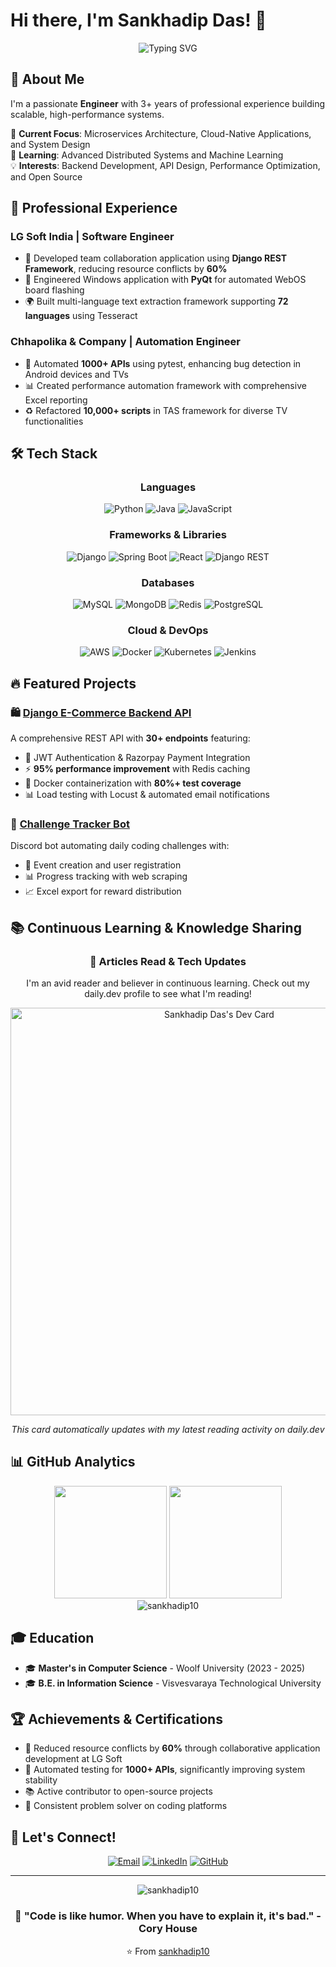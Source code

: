 # Hi there, I'm Sankhadip Das! 👋

<div align="center">
  <img src="https://readme-typing-svg.herokuapp.com?font=Fira+Code&pause=1000&color=2E86C1&center=true&vCenter=true&width=435&lines=Developer;Django+%7C+React;Building+Scalable+Systems;Always+Learning%2C+Always+Growing" alt="Typing SVG" />
</div>

## 🚀 About Me

I'm a passionate **Engineer** with 3+ years of professional experience building scalable, high-performance systems. 
<!--Currently pursuing my **Master's in Computer Science** at Woolf University while continuously expanding my technical expertise. -->

🔭 **Current Focus**: Microservices Architecture, Cloud-Native Applications, and System Design  
🌱 **Learning**: Advanced Distributed Systems and Machine Learning  
💡 **Interests**: Backend Development, API Design, Performance Optimization, and Open Source

## 💼 Professional Experience
### **LG Soft India** | Software Engineer
- 🚀 Developed team collaboration application using **Django REST Framework**, reducing resource conflicts by **60%**
- 🔧 Engineered Windows application with **PyQt** for automated WebOS board flashing
- 🌍 Built multi-language text extraction framework supporting **72 languages** using Tesseract

### **Chhapolika & Company** | Automation Engineer
- 🤖 Automated **1000+ APIs** using pytest, enhancing bug detection in Android devices and TVs
- 📊 Created performance automation framework with comprehensive Excel reporting
- ♻️ Refactored **10,000+ scripts** in TAS framework for diverse TV functionalities

## 🛠️ Tech Stack

<div align="center">

### Languages
![Python](https://img.shields.io/badge/Python-3776AB?style=for-the-badge&logo=python&logoColor=white)
![Java](https://img.shields.io/badge/Java-ED8B00?style=for-the-badge&logo=openjdk&logoColor=white)
![JavaScript](https://img.shields.io/badge/JavaScript-F7DF1E?style=for-the-badge&logo=javascript&logoColor=black)

### Frameworks & Libraries
![Django](https://img.shields.io/badge/Django-092E20?style=for-the-badge&logo=django&logoColor=white)
![Spring Boot](https://img.shields.io/badge/Spring_Boot-6DB33F?style=for-the-badge&logo=spring&logoColor=white)
![React](https://img.shields.io/badge/React-20232A?style=for-the-badge&logo=react&logoColor=61DAFB)
![Django REST](https://img.shields.io/badge/Django_REST-ff1709?style=for-the-badge&logo=django&logoColor=white)

### Databases
![MySQL](https://img.shields.io/badge/MySQL-00000F?style=for-the-badge&logo=mysql&logoColor=white)
![MongoDB](https://img.shields.io/badge/MongoDB-4EA94B?style=for-the-badge&logo=mongodb&logoColor=white)
![Redis](https://img.shields.io/badge/Redis-DC382D?style=for-the-badge&logo=redis&logoColor=white)
![PostgreSQL](https://img.shields.io/badge/PostgreSQL-316192?style=for-the-badge&logo=postgresql&logoColor=white)

### Cloud & DevOps
![AWS](https://img.shields.io/badge/AWS-232F3E?style=for-the-badge&logo=amazon-aws&logoColor=white)
![Docker](https://img.shields.io/badge/Docker-2496ED?style=for-the-badge&logo=docker&logoColor=white)
![Kubernetes](https://img.shields.io/badge/Kubernetes-326CE5?style=for-the-badge&logo=kubernetes&logoColor=white)
![Jenkins](https://img.shields.io/badge/Jenkins-D24939?style=for-the-badge&logo=jenkins&logoColor=white)

</div>

## 🔥 Featured Projects

### 🛍️ [Django E-Commerce Backend API](https://github.com/sankhadip10/Capstone_Proj)
A comprehensive REST API with **30+ endpoints** featuring:
- 🔐 JWT Authentication & Razorpay Payment Integration
- ⚡ **95% performance improvement** with Redis caching
- 🐳 Docker containerization with **80%+ test coverage**
- 📊 Load testing with Locust & automated email notifications

<!--
### 🏨 [Hotel Booking System](https://github.com/sankhadip10/hotel-booking-system)
Full-stack platform built with **Spring Boot**, **React**, and **PostgreSQL**:
- ☁️ AWS S3 for image storage
- 📨 Kafka for booking requests & RabbitMQ for messaging
- 🚀 Redis caching for optimal performance
-->

### 🤖 [Challenge Tracker Bot](https://github.com/sankhadip10/ChallengeTrackerBot)
Discord bot automating daily coding challenges with:
- 📅 Event creation and user registration
- 📊 Progress tracking with web scraping
- 📈 Excel export for reward distribution

<!--

### 💻 [Codex - Interactive Coding Environment](https://github.com/sankhadip10/codex)
- 🔥 Firebase authentication
- ⚡ Real-time code execution with Judge0 API
- ☁️ Deployed on Google Cloud Platform
-->

## 📚 Continuous Learning & Knowledge Sharing

<div align="center">
  
### 📖 Articles Read & Tech Updates
I'm an avid reader and believer in continuous learning. Check out my daily.dev profile to see what I'm reading!

<a href="https://app.daily.dev/sankhadipdas10"><img src="https://api.daily.dev/devcards/v2/UTJawqtFVXHi50gT8FlS4.png?r=d46&type=wide" width="652" alt="Sankhadip Das's Dev Card"/></a>

*This card automatically updates with my latest reading activity on daily.dev*

</div>

## 📊 GitHub Analytics

<div align="center">
  <img height="180em" src="https://github-readme-stats.vercel.app/api?username=sankhadip10&show_icons=true&theme=tokyonight&include_all_commits=true&count_private=true"/>
  <img height="180em" src="https://github-readme-stats.vercel.app/api/top-langs/?username=sankhadip10&layout=compact&langs_count=8&theme=tokyonight"/>
</div>

<div align="center">
  <img src="https://github-readme-streak-stats.herokuapp.com/?user=sankhadip10&theme=tokyonight" alt="sankhadip10" />
</div>

## 🎓 Education

- 🎓 **Master's in Computer Science** - Woolf University (2023 - 2025)
- 🎓 **B.E. in Information Science** - Visvesvaraya Technological University

## 🏆 Achievements & Certifications

- 🥇 Reduced resource conflicts by **60%** through collaborative application development at LG Soft
- 🚀 Automated testing for **1000+ APIs**, significantly improving system stability
- 📚 Active contributor to open-source projects
- 🌟 Consistent problem solver on coding platforms

## 🤝 Let's Connect!

<div align="center">
  
[![Email](https://img.shields.io/badge/Email-D14836?style=for-the-badge&logo=gmail&logoColor=white)](mailto:sankhaad@gmail.com)
[![LinkedIn](https://img.shields.io/badge/LinkedIn-0077B5?style=for-the-badge&logo=linkedin&logoColor=white)](https://linkedin.com/in/sankhadip)
[![GitHub](https://img.shields.io/badge/GitHub-100000?style=for-the-badge&logo=github&logoColor=white)](https://github.com/sankhadip10)
<!--
[![Twitter](https://img.shields.io/badge/Twitter-1DA1F2?style=for-the-badge&logo=twitter&logoColor=white)](https://twitter.com/Sankhaad)
-->
</div>

---

<div align="center">
  <img src="https://komarev.com/ghpvc/?username=sankhadip10&label=Profile%20views&color=0e75b6&style=flat" alt="sankhadip10" />
  
  ### 💭 "Code is like humor. When you have to explain it, it's bad." - Cory House
  
  ⭐️ From [sankhadip10](https://github.com/sankhadip10)
</div>
